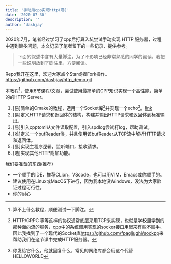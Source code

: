 ```yaml
---
title: '手动用cpp实现http(零)'
date: '2020-07-30'
description: ''
author: 'dashjay'
---
```


2020年7月，笔者经过学习了cpp后打算入坑尝试手动实现 HTTP 服务器，过程中遇到很多问题，本文记录了笔者留下的一些记录，提供参考。

> 下面的叙述中含有大量脚注，为了不影响已经非常熟悉的同学的阅读，我把一些说明放到了脚注里，方便阅读。

Repo我开在这里，欢迎大家点个Star或者Fork操作。<https://github.com/dashjay/http_demo.git>

本教程[^1]，使用6节课程/文章，尝试使用最简单的CPP知识实现一个高性能，简单的的HTTP Server。

1. [易]简单的Cmake的教程，选用一个Socket库[^2]并实现一个echo[^3]。[link](/post/2020/07/31/手动用cpp实现http一/)
2. [易]定义HTTP请求和返回体的结构，构建并输出HTTP请求和返回体到标准输出。
3. [易]引入cpptoml从文件读取配置，引入spdlog尝试打log，帮助调试。
4. [难]定义一个bufReader类，并且使用该bufReader从TCP流中解析HTTP请求和返回体。
5. [易]实现主程序逻辑，监听端口，接收请求。
6. [选]实现其他HTTP附加功能。

我们要准备的东西(推荐）

- 一个顺手的IDE，推荐CLion，VScode，也可以用VIM，Emacs或你顺手的。
- 建议使用在Linux或MacOS下进行，因为我本地没Windows，没法为大家验证过程可行性。
- 你的耐心

[^1]: 算不上什么教程，顺便测试一下脚注。
[^2]: HTTP/GRPC 等等这样的协议通常底层采用TCP来实现，也就是学校里学到的那种面向流的服务，cpp中的系统调用实现的socker接口用起来有些不顺手。因此我找到了一个现代的Socket库<https://github.com/fpagliughi/sockpp>来帮助我们在这节课中完成HTTP服务器。
[^3]: 你发给它什么，他就回复什么，常见的网络库都会用这个代替HELLOWORLD
